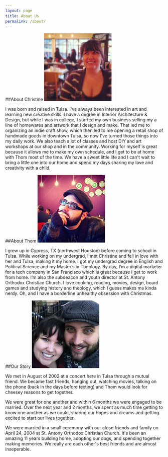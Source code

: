 ```yaml
---
layout: page
title: About Us
permalink: /about/
---
```


##About Christine
![](/assets/images/christine.jpg#align-right) 

I was born and raised in Tulsa.  I've always been interested in art and learning new creative skills.  I have a degree in Interior Architecture & Design, but while I was in college, I started my own business selling my a line of homewares and artwork that I design and make.  That led me to organizing an indie craft show, which then led to me opening a retail shop of handmade goods in downtown Tulsa, so now I've turned those things into my daily work.  We also teach a lot of classes and host DIY and art workshops at our shop and in the community.  Working for myself is great because it allows me to make my own schedule, and I get to be at home with Thom most of the time.  We have a sweet little life and I can't wait to bring a little one into our home and spend my days sharing my love and creativity with a child.

##About Thom
![](/assets/images/thom.jpg#align-left) 

I grew up in Cypress, TX (northwest Houston) before coming to school in Tulsa. While working on my undergrad, I met Christine and fell in love with her and Tulsa, making it my home. I got my undergrad degree in English and Political Science and my Master’s in Theology. By day, I’m a digital marketer for a tech company in San Francisco which is great because I get to work from home. I’m also the subdeacon and youth director at St. Antony Orthodox Christian Church.  I love cooking, reading, movies, design, board games and studying history and theology, which I guess makes me kinda nerdy. Oh, and I have a borderline unhealthy obsession with Christmas.

##Our Story
![](/assets/images/thomandchristine.jpg)

We met in August of 2002 at a concert here in Tulsa through a mutual friend. We became fast friends, hanging out, watching movies, talking on the phone (back in the days before texting) and Thom would look for cheesey reasons to get together.

We were great for one another and within 6 months we were 
engaged to be married. Over the next year and 2 months, we spent as much time getting to know one another as we could, sharing our hopes and dreams and getting excited to start our lives together.

We were married in a small ceremony with our close friends and family on April 24, 2004 at St. Antony Orthodox Christian Church. It's been an amazing 11 years building home, adopting our dogs, and spending together making memories. We really are each other's best friends and are almost inseperable. 
